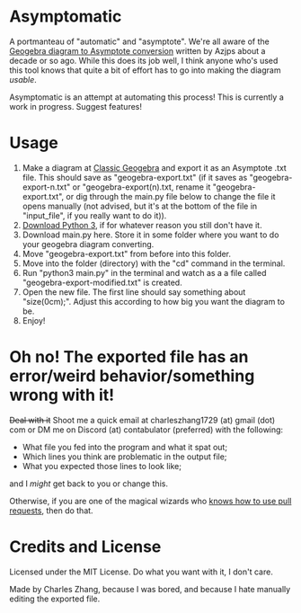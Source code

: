 # Asymptomatic
A portmanteau of "automatic" and "asymptote".  We're all aware of the [Geogebra diagram to Asymptote conversion](https://www.geogebra.org/classic?lang=en) written by Azjps about a decade or so ago.  While this does its job well, I think anyone who's used this tool knows that quite a bit of effort has to go into making the diagram *usable*.

Asymptomatic is an attempt at automating this process!  This is currently a work in progress.  Suggest features!

# Usage
1. Make a diagram at [Classic Geogebra](https://www.geogebra.org/classic?lang=en) and export it as an Asymptote .txt file.  This should save as "geogebra-export.txt" (if it saves as "geogebra-export-n.txt" or "geogebra-export(n).txt, rename it "geogebra-export.txt", or dig through the main.py file below to change the file it opens manually (not advised, but it's at the bottom of the file in "input_file", if you really want to do it)).
2. [Download Python 3](https://www.python.org/downloads/), if for whatever reason you still don't have it.
3. Download main.py here.  Store it in some folder where you want to do your geogebra diagram converting.
4. Move "geogebra-export.txt" from before into this folder.
5. Move into the folder (directory) with the "cd" command in the terminal.
6. Run "python3 main.py" in the terminal and watch as a a file called "geogebra-export-modified.txt" is created.
7. Open the new file.  The first line should say something about "size(0cm);".  Adjust this according to how big you want the diagram to be.
8. Enjoy!

# Oh no!  The exported file has an error/weird behavior/something wrong with it!
~~Deal with it~~ Shoot me a quick email at charleszhang1729 (at) gmail (dot) com or DM me on Discord (at) contabulator (preferred) with the following:
- What file you fed into the program and what it spat out;
- Which lines you think are problematic in the output file;
- What you expected those lines to look like;

and I *might* get back to you or change this.

Otherwise, if you are one of the magical wizards who [knows how to use pull requests](https://docs.github.com/en/pull-requests/collaborating-with-pull-requests/proposing-changes-to-your-work-with-pull-requests/creating-a-pull-request), then do that.

# Credits and License
Licensed under the MIT License.  Do what you want with it, I don't care.

Made by Charles Zhang, because I was bored, and because I hate manually editing the exported file.
